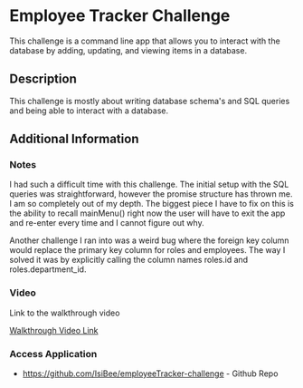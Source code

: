 # Employee Tracker Challenge
This challenge is a command line app that allows you to interact with the database by adding, updating, and viewing items in a database.

## Description
This challenge is mostly about writing database schema's and SQL queries and being able to interact with a database.

## Additional Information
### Notes
I had such a difficult time with this challenge. The initial setup with the SQL queries was straightforward, however the promise structure has thrown me. I am so completely out of my depth. The biggest piece I have to fix on this is the ability to recall mainMenu() right now the user will have to exit the app and re-enter every time and I cannot figure out why. 

Another challenge I ran into was a weird bug where the foreign key column would replace the primary key column for roles and employees. The way I solved it was by explicitly calling the column names roles.id and roles.department_id. 

### Video
Link to the walkthrough video

[Walkthrough Video Link](https://drive.google.com/file/d/10zww9pYwRVMitg4Xq_SHAZvNygkw_oef/view)

### Access Application

* https://github.com/IsiBee/employeeTracker-challenge - Github Repo
